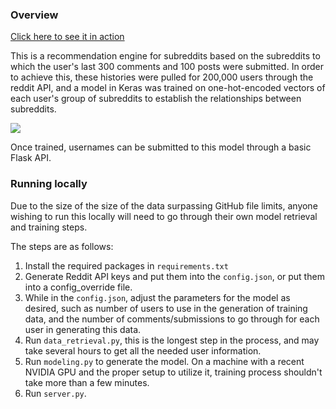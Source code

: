 ### Overview 

[Click here to see it in action](http://159.89.246.81/)

This is a recommendation engine for subreddits based on the subreddits to which the user's last 300 comments and 100 posts were submitted. In order to achieve this, these histories were pulled for 200,000 users through the reddit API, and a model in Keras was trained on one-hot-encoded vectors of each user's group of subreddits to establish the relationships between subreddits. 

![](docs/example.gif)

Once trained, usernames can be submitted to this model through a basic Flask API.

### Running locally

Due to the size of the size of the data surpassing GitHub file limits, anyone wishing to run this locally will need to go through their own model retrieval and training steps.

The steps are as follows:

1. Install the required packages in `requirements.txt`
2. Generate Reddit API keys and put them into the `config.json`, or put them into a config_override file.
3. While in the `config.json`, adjust the parameters for the model as desired, such as number of users to use in the 
generation of training data, and the number of comments/submissions to go through for each user in generating this data.
4. Run `data_retrieval.py`, this is the longest step in the process, and may take several hours to get all the needed 
user information.
5. Run `modeling.py` to generate the model. On a machine with a recent NVIDIA GPU and the proper setup to utilize it, 
training process shouldn't take more than a few minutes.
6. Run `server.py`.
